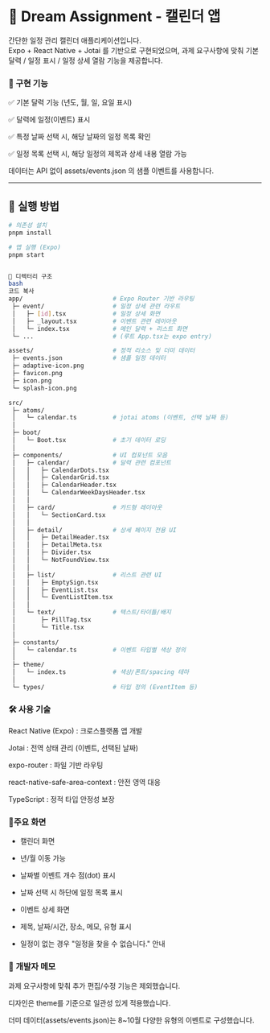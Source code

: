 # 📅 Dream Assignment - 캘린더 앱

간단한 일정 관리 캘린더 애플리케이션입니다.  
Expo + React Native + Jotai 를 기반으로 구현되었으며, 과제 요구사항에 맞춰 기본 달력 / 일정 표시 / 일정 상세 열람 기능을 제공합니다.

### 📌 구현 기능

✅ 기본 달력 기능 (년도, 월, 일, 요일 표시)

✅ 달력에 일정(이벤트) 표시

✅ 특정 날짜 선택 시, 해당 날짜의 일정 목록 확인

✅ 일정 목록 선택 시, 해당 일정의 제목과 상세 내용 열람 가능

데이터는 API 없이 assets/events.json 의 샘플 이벤트를 사용합니다.

---

## 🚀 실행 방법

```bash
# 의존성 설치
pnpm install

# 앱 실행 (Expo)
pnpm start


📂 디렉터리 구조
bash
코드 복사
app/                         # Expo Router 기반 라우팅
 ├─ event/                   # 일정 상세 관련 라우트
 │   ├─ [id].tsx             # 일정 상세 화면
 │   ├─ _layout.tsx          # 이벤트 관련 레이아웃
 │   └─ index.tsx            # 메인 달력 + 리스트 화면
 └─ ...                      # (루트 App.tsx는 expo entry)

assets/                      # 정적 리소스 및 더미 데이터
 ├─ events.json              # 샘플 일정 데이터
 ├─ adaptive-icon.png
 ├─ favicon.png
 ├─ icon.png
 └─ splash-icon.png

src/
 ├─ atoms/
 │   └─ calendar.ts          # jotai atoms (이벤트, 선택 날짜 등)
 │
 ├─ boot/
 │   └─ Boot.tsx             # 초기 데이터 로딩
 │
 ├─ components/              # UI 컴포넌트 모음
 │   ├─ calendar/            # 달력 관련 컴포넌트
 │   │   ├─ CalendarDots.tsx
 │   │   ├─ CalendarGrid.tsx
 │   │   ├─ CalendarHeader.tsx
 │   │   └─ CalendarWeekDaysHeader.tsx
 │   │
 │   ├─ card/                # 카드형 레이아웃
 │   │   └─ SectionCard.tsx
 │   │
 │   ├─ detail/              # 상세 페이지 전용 UI
 │   │   ├─ DetailHeader.tsx
 │   │   ├─ DetailMeta.tsx
 │   │   ├─ Divider.tsx
 │   │   └─ NotFoundView.tsx
 │   │
 │   ├─ list/                # 리스트 관련 UI
 │   │   ├─ EmptySign.tsx
 │   │   ├─ EventList.tsx
 │   │   └─ EventListItem.tsx
 │   │
 │   └─ text/                # 텍스트/타이틀/배지
 │       ├─ PillTag.tsx
 │       └─ Title.tsx
 │
 ├─ constants/
 │   └─ calendar.ts          # 이벤트 타입별 색상 정의
 │
 ├─ theme/
 │   └─ index.ts             # 색상/폰트/spacing 테마
 │
 └─ types/                   # 타입 정의 (EventItem 등)
```

### 🛠 사용 기술

React Native (Expo) : 크로스플랫폼 앱 개발

Jotai : 전역 상태 관리 (이벤트, 선택된 날짜)

expo-router : 파일 기반 라우팅

react-native-safe-area-context : 안전 영역 대응

TypeScript : 정적 타입 안정성 보장

### 🎨주요 화면

- 캘린더 화면

- 년/월 이동 가능

- 날짜별 이벤트 개수 점(dot) 표시

- 날짜 선택 시 하단에 일정 목록 표시

- 이벤트 상세 화면

- 제목, 날짜/시간, 장소, 메모, 유형 표시

- 일정이 없는 경우 "일정을 찾을 수 없습니다." 안내

### 👤 개발자 메모

과제 요구사항에 맞춰 추가 편집/수정 기능은 제외했습니다.

디자인은 theme를 기준으로 일관성 있게 적용했습니다.

더미 데이터(assets/events.json)는 8~10월 다양한 유형의 이벤트로 구성했습니다.
